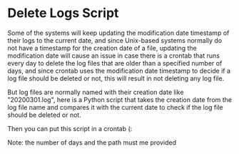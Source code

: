 # Delete Logs Script
Some of the systems will keep updating the modification date timestamp of their logs to the current date, and since Unix-based systems normally do not have a timestamp for the creation date of a file, updating the modification date will cause an issue in case there is a crontab that runs every day to delete the log files that are older than a specified number of days, and since crontab uses the modification date timestamp to decide if a log file should be deleted or not, this will result in not deleting any log file.

But log files are normally named with their creation date like "20200301.log", here is a Python script that takes the creation date from the log file name and compares it with the current date to check if the log file should be deleted or not.

Then you can put this script in a crontab (:

Note: the number of days and the path must me provided
